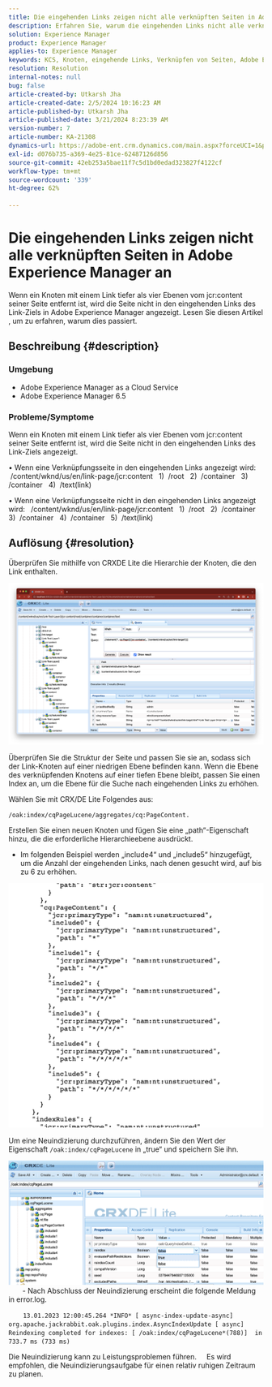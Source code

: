 ```yaml
---
title: Die eingehenden Links zeigen nicht alle verknüpften Seiten in Adobe Experience Manager an
description: Erfahren Sie, warum die eingehenden Links nicht alle verknüpften Seiten in Adobe Experience Manager anzeigen.
solution: Experience Manager
product: Experience Manager
applies-to: Experience Manager
keywords: KCS, Knoten, eingehende Links, Verknüpfen von Seiten, Adobe Experience League, jcr:content, Link-Ziel
resolution: Resolution
internal-notes: null
bug: false
article-created-by: Utkarsh Jha
article-created-date: 2/5/2024 10:16:23 AM
article-published-by: Utkarsh Jha
article-published-date: 3/21/2024 8:23:39 AM
version-number: 7
article-number: KA-21308
dynamics-url: https://adobe-ent.crm.dynamics.com/main.aspx?forceUCI=1&pagetype=entityrecord&etn=knowledgearticle&id=7c355f9c-0fc4-ee11-9079-6045bd0065f9
exl-id: d076b735-a369-4e25-81ce-62487126d856
source-git-commit: 42eb253a5bae11f7c5d1bd0edad323827f4122cf
workflow-type: tm+mt
source-wordcount: '339'
ht-degree: 62%

---
```


# Die eingehenden Links zeigen nicht alle verknüpften Seiten in Adobe Experience Manager an


Wenn ein Knoten mit einem Link tiefer als vier Ebenen vom jcr:content seiner Seite entfernt ist, wird die Seite nicht in den eingehenden Links des Link-Ziels in Adobe Experience Manager angezeigt. Lesen Sie diesen Artikel , um zu erfahren, warum dies passiert.

## Beschreibung {#description}


### <b>Umgebung</b>

- Adobe Experience Manager as a Cloud Service
- Adobe Experience Manager 6.5




### <b>Probleme/Symptome</b>

Wenn ein Knoten mit einem Link tiefer als vier Ebenen vom jcr:content seiner Seite entfernt ist, wird die Seite nicht in den eingehenden Links des Link-Ziels angezeigt.

• Wenn eine Verknüpfungsseite in den eingehenden Links angezeigt wird:
 /content/wknd/us/en/link-page/jcr:content
  1)  /root
  2)  /container
  3)  /container
  4)  /text(link)

• Wenn eine Verknüpfungsseite nicht in den eingehenden Links angezeigt wird:
  /content/wknd/us/en/link-page/jcr:content
  1)  /root
  2)  /container
  3)  /container
  4)  /container
  5)  /text(link)


## Auflösung {#resolution}


Überprüfen Sie mithilfe von CRXDE Lite die Hierarchie der Knoten, die den Link enthalten.

![](assets/667a70ba-a39b-ed11-aad1-6045bd0065b6.png)

Überprüfen Sie die Struktur der Seite und passen Sie sie an, sodass sich der Link-Knoten auf einer niedrigen Ebene befinden kann.
Wenn die Ebene des verknüpfenden Knotens auf einer tiefen Ebene bleibt, passen Sie einen Index an, um die Ebene für die Suche nach eingehenden Links zu erhöhen.

Wählen Sie mit CRX/DE Lite Folgendes aus:


```
/oak:index/cqPageLucene/aggregates/cq:PageContent.
```

Erstellen Sie einen neuen Knoten und fügen Sie eine „path“-Eigenschaft hinzu, die die erforderliche Hierarchieebene ausdrückt.
- Im folgenden Beispiel werden „include4“ und „include5“ hinzugefügt, um die Anzahl der eingehenden Links, nach denen gesucht wird, auf bis zu 6 zu erhöhen.

![](assets/72c18342-0e9e-ed11-aad1-6045bd0067ea.png)

Um eine Neuindizierung durchzuführen, ändern Sie den Wert der Eigenschaft `/oak:index/cqPageLucene` in „true“ und speichern Sie ihn.

![](assets/a4203d8b-0e9e-ed11-aad1-6045bd0067ea.png)
  
    - Nach Abschluss der Neuindizierung erscheint die folgende Meldung in error.log.

`    13.01.2023 12:00:45.264 *INFO* [ async-index-update-async]  org.apache.jackrabbit.oak.plugins.index.AsyncIndexUpdate [ async]  Reindexing completed for indexes: [ /oak:index/cqPageLucene*(788)]  in 733.7 ms (733 ms)`

Die Neuindizierung kann zu Leistungsproblemen führen.
    Es wird empfohlen, die Neuindizierungsaufgabe für einen relativ ruhigen Zeitraum zu planen.
